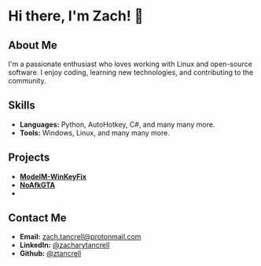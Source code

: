 # Hi there, I'm Zach! 👋

## About Me
I'm a passionate enthusiast who loves working with Linux and open-source software. I enjoy coding, learning new technologies, and contributing to the community.

## Skills
- **Languages:** Python, AutoHotkey, C#, and many many more.
- **Tools:** Windows, Linux, and many many more.

## Projects
- [**ModelM-WinKeyFix**](https://github.com/ztancrell/ModelM-WinKeyFix)
- [**NoAfkGTA**](https://github.com/ztancrell/NoAfkGTA)
- 

## Contact Me
- **Email:** zach.tancrell@protonmail.com
- **LinkedIn:** [@zacharytancrell](https://www.linkedin.com/in/zacharytancrell/)
- **Github:** [@ztancrell](https://www.github.com/ztancrell)

